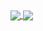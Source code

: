 <a href="https://github.com/anuraghazra/github-readme-stats">
      <img align="center" src="https://github-readme-stats.vercel.app/api?username=matheograil&count_private=true&show_icons=true&theme=synthwave" />
</a>
<a href="https://github.com/anuraghazra/github-readme-stats">
      <img align="center" src="https://github-readme-stats.vercel.app/api/top-langs/?username=matheograil&layout=compact&theme=synthwave" />
</a>
